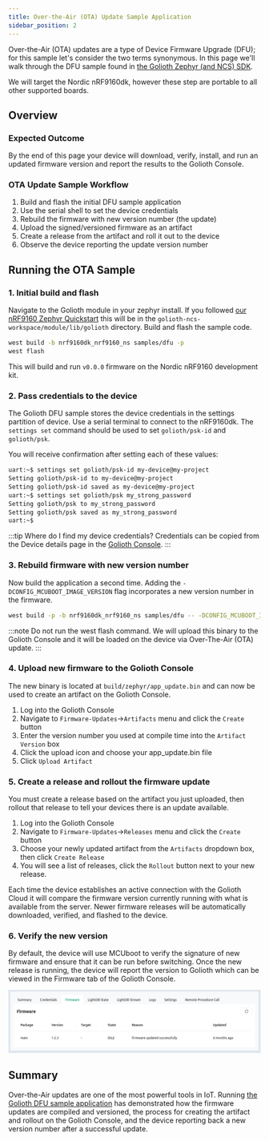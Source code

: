 ```yaml
---
title: Over-the-Air (OTA) Update Sample Application
sidebar_position: 2
---
```


Over-the-Air (OTA) updates are a type of Device Firmware Upgrade (DFU); for this
sample let's consider the two terms synonymous. In this page we'll walk through
the DFU sample found in [the Golioth Zephyr (and NCS)
SDK](https://github.com/golioth/golioth-zephyr-sdk/tree/main/samples/dfu).

We will target the Nordic nRF9160dk, however these step are portable to all
other supported boards.

## Overview

### Expected Outcome

By the end of this page your device will download, verify, install, and run an
updated firmware version and report the results to the Golioth Console.

### OTA Update Sample Workflow

1. Build and flash the initial DFU sample application
2. Use the serial shell to set the device credentials
3. Rebuild the firmware with new version number (the update)
4. Upload the signed/versioned firmware as an artifact
5. Create a release from the artifact and roll it out to the device
6. Observe the device reporting the update version number

## Running the OTA Sample

### 1. Initial build and flash

Navigate to the Golioth module in your zephyr install. If you followed [our
nRF9160 Zephyr Quickstart](/hardware/nrf91/zephyr-quickstart) this will be in
the `golioth-ncs-workspace/module/lib/golioth` directory. Build and flash the
sample code.

```bash
west build -b nrf9160dk_nrf9160_ns samples/dfu -p
west flash
```

This will build and run `v0.0.0` firmware on the Nordic nRF9160 development kit.

### 2. Pass credentials to the device

The Golioth DFU sample stores the device credentials in the settings partition
of device. Use a serial terminal to connect to the nRF9160dk. The `settings set` command should be used to set `golioth/psk-id` and `golioth/psk`.

You will receive confirmation after setting each of these values:

```bash
uart:~$ settings set golioth/psk-id my-device@my-project
Setting golioth/psk-id to my-device@my-project
Setting golioth/psk-id saved as my-device@my-project
uart:~$ settings set golioth/psk my_strong_password
Setting golioth/psk to my_strong_password
Setting golioth/psk saved as my_strong_password
uart:~$
```

:::tip Where do I find my device credentials?
Credentials can be copied from the Device details page in the [Golioth
Console](https://console.golioth.io).
:::

### 3. Rebuild firmware with new version number

Now build the application a second time. Adding the
`-DCONFIG_MCUBOOT_IMAGE_VERSION` flag incorporates a new version number in the
firmware.

```bash
west build -p -b nrf9160dk_nrf9160_ns samples/dfu -- -DCONFIG_MCUBOOT_IMAGE_VERSION=\"1.2.3\"
```

:::note
Do not run the west flash command. We will upload this binary to the
Golioth Console and it will be loaded on the device via Over-The-Air (OTA)
update.
:::

### 4. Upload new firmware to the Golioth Console

The new binary is located at `build/zephyr/app_update.bin` and can now be used
to create an artifact on the Golioth Console.

1. Log into the Golioth Console
2. Navigate to `Firmware-Updates`&rarr;`Artifacts` menu and click the `Create` button
3. Enter the version number you used at compile time into the `Artifact Version`
   box
4. Click the upload icon and choose your app_update.bin file
5. Click `Upload Artifact`

### 5. Create a release and rollout the firmware update

You must create a release based on the artifact you just uploaded, then rollout
that release to tell your devices there is an update available.

1. Log into the Golioth Console
2. Navigate to `Firmware-Updates`&rarr;`Releases` menu and click the `Create` button
3. Choose your newly updated artifact from the `Artifacts` dropdown box, then
   click `Create Release`
4. You will see a list of releases, click the `Rollout` button next to your new
   release.

Each time the device establishes an active connection with the Golioth Cloud it
will compare the firmware version currently running with what is available from
the server. Newer firmware releases will be automatically downloaded, verified,
and flashed to the device.

### 6. Verify the new version

By default, the device will use MCUboot to verify the signature of new firmware
and ensure that it can be run before switching. Once the new release is running,
the device will report the version to Golioth which can be viewed in the
Firmware tab of the Golioth Console.

![Golioth Console showing firmware version](../assets/golioth-console-firmware-version.jpg)

## Summary

Over-the-Air updates are one of the most powerful tools in IoT. Running [the
Golioth DFU sample
application](https://github.com/golioth/golioth-zephyr-sdk/tree/main/samples/dfu)
has demonstrated how the firmware updates are compiled and versioned, the
process for creating the artifact and rollout on the Golioth Console, and the
device reporting back a new version number after a successful update.

